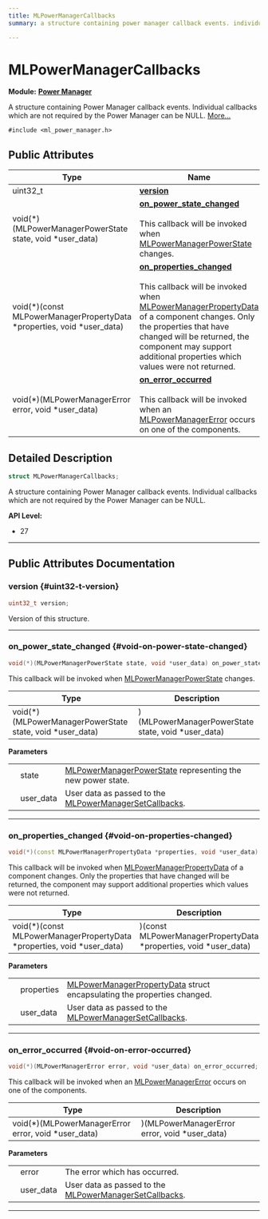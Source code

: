 ```yaml
---
title: MLPowerManagerCallbacks
summary: a structure containing power manager callback events. individual callbacks which are not required by the power manager can be null. 

---
```


# MLPowerManagerCallbacks

**Module:** **[Power Manager](/versioned_docs/version-02-Aug-2023/api-ref/api/Modules/group___power_manager/group___power_manager.md)**



A structure containing Power Manager callback events. Individual callbacks which are not required by the Power Manager can be NULL.  [More...](#detailed-description)


`#include <ml_power_manager.h>`

## Public Attributes

| Type           | Name           |
| -------------- | -------------- |
| uint32_t | **[version](/versioned_docs/version-02-Aug-2023/api-ref/api/Modules/group___power_manager/struct_m_l_power_manager_callbacks.md#uint32-t-version)**  |
| void(*)(MLPowerManagerPowerState state, void *user_data) | **[on_power_state_changed](/versioned_docs/version-02-Aug-2023/api-ref/api/Modules/group___power_manager/struct_m_l_power_manager_callbacks.md#void-on-power-state-changed)** <br></br>This callback will be invoked when [MLPowerManagerPowerState](/versioned_docs/version-02-Aug-2023/api-ref/api/Modules/group___power_manager/group___power_manager.md#enum-mlpowermanagerpowerstate) changes.  |
| void(*)(const MLPowerManagerPropertyData *properties, void *user_data) | **[on_properties_changed](/versioned_docs/version-02-Aug-2023/api-ref/api/Modules/group___power_manager/struct_m_l_power_manager_callbacks.md#void-on-properties-changed)** <br></br>This callback will be invoked when [MLPowerManagerPropertyData](/versioned_docs/version-02-Aug-2023/api-ref/api/Modules/group___power_manager/struct_m_l_power_manager_property_data.md) of a component changes. Only the properties that have changed will be returned, the component may support additional properties which values were not returned.  |
| void(*)(MLPowerManagerError error, void *user_data) | **[on_error_occurred](/versioned_docs/version-02-Aug-2023/api-ref/api/Modules/group___power_manager/struct_m_l_power_manager_callbacks.md#void-on-error-occurred)** <br></br>This callback will be invoked when an [MLPowerManagerError](/versioned_docs/version-02-Aug-2023/api-ref/api/Modules/group___power_manager/group___power_manager.md#enum-mlpowermanagererror) occurs on one of the components.  |

## Detailed Description

```cpp
struct MLPowerManagerCallbacks;
```

A structure containing Power Manager callback events. Individual callbacks which are not required by the Power Manager can be NULL. 




**API Level:**
  * 27




-----------
## Public Attributes Documentation

### version {#uint32-t-version}

```cpp
uint32_t version;
```


Version of this structure. 





-----------

### on_power_state_changed {#void-on-power-state-changed}

```cpp
void(*)(MLPowerManagerPowerState state, void *user_data) on_power_state_changed;
```

This callback will be invoked when [MLPowerManagerPowerState](/versioned_docs/version-02-Aug-2023/api-ref/api/Modules/group___power_manager/group___power_manager.md#enum-mlpowermanagerpowerstate) changes. 


| Type | Description |
|--|--|
| void(*)(MLPowerManagerPowerState state, void *user_data) | )(MLPowerManagerPowerState state, void *user_data) |


**Parameters**

|  |   |   |
|--|--|--|
|  |state|[MLPowerManagerPowerState](/versioned_docs/version-02-Aug-2023/api-ref/api/Modules/group___power_manager/group___power_manager.md#enum-mlpowermanagerpowerstate) representing the new power state. |
|  |user_data|User data as passed to the [MLPowerManagerSetCallbacks](/versioned_docs/version-02-Aug-2023/api-ref/api/Modules/group___power_manager/group___power_manager.md#mlresult-mlpowermanagersetcallbacks). |




-----------

### on_properties_changed {#void-on-properties-changed}

```cpp
void(*)(const MLPowerManagerPropertyData *properties, void *user_data) on_properties_changed;
```

This callback will be invoked when [MLPowerManagerPropertyData](/versioned_docs/version-02-Aug-2023/api-ref/api/Modules/group___power_manager/struct_m_l_power_manager_property_data.md) of a component changes. Only the properties that have changed will be returned, the component may support additional properties which values were not returned. 


| Type | Description |
|--|--|
| void(*)(const MLPowerManagerPropertyData *properties, void *user_data) | )(const MLPowerManagerPropertyData *properties, void *user_data) |


**Parameters**

|  |   |   |
|--|--|--|
|  |properties|[MLPowerManagerPropertyData](/versioned_docs/version-02-Aug-2023/api-ref/api/Modules/group___power_manager/struct_m_l_power_manager_property_data.md) struct encapsulating the properties changed. |
|  |user_data|User data as passed to the [MLPowerManagerSetCallbacks](/versioned_docs/version-02-Aug-2023/api-ref/api/Modules/group___power_manager/group___power_manager.md#mlresult-mlpowermanagersetcallbacks). |




-----------

### on_error_occurred {#void-on-error-occurred}

```cpp
void(*)(MLPowerManagerError error, void *user_data) on_error_occurred;
```

This callback will be invoked when an [MLPowerManagerError](/versioned_docs/version-02-Aug-2023/api-ref/api/Modules/group___power_manager/group___power_manager.md#enum-mlpowermanagererror) occurs on one of the components. 


| Type | Description |
|--|--|
| void(*)(MLPowerManagerError error, void *user_data) | )(MLPowerManagerError error, void *user_data) |


**Parameters**

|  |   |   |
|--|--|--|
|  |error|The error which has occurred. |
|  |user_data|User data as passed to the [MLPowerManagerSetCallbacks](/versioned_docs/version-02-Aug-2023/api-ref/api/Modules/group___power_manager/group___power_manager.md#mlresult-mlpowermanagersetcallbacks). |




-----------


